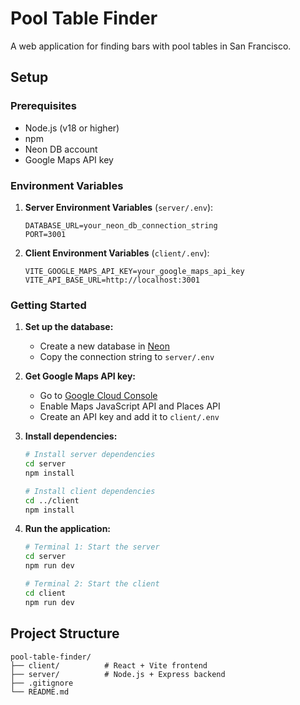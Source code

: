 # Pool Table Finder

A web application for finding bars with pool tables in San Francisco.

## Setup

### Prerequisites
- Node.js (v18 or higher)
- npm
- Neon DB account
- Google Maps API key

### Environment Variables

1. **Server Environment Variables** (`server/.env`):
   ```
   DATABASE_URL=your_neon_db_connection_string
   PORT=3001
   ```

2. **Client Environment Variables** (`client/.env`):
   ```
   VITE_GOOGLE_MAPS_API_KEY=your_google_maps_api_key
   VITE_API_BASE_URL=http://localhost:3001
   ```

### Getting Started

1. **Set up the database:**
   - Create a new database in [Neon](https://neon.tech)
   - Copy the connection string to `server/.env`

2. **Get Google Maps API key:**
   - Go to [Google Cloud Console](https://console.cloud.google.com)
   - Enable Maps JavaScript API and Places API
   - Create an API key and add it to `client/.env`

3. **Install dependencies:**
   ```bash
   # Install server dependencies
   cd server
   npm install
   
   # Install client dependencies
   cd ../client
   npm install
   ```

4. **Run the application:**
   ```bash
   # Terminal 1: Start the server
   cd server
   npm run dev
   
   # Terminal 2: Start the client
   cd client
   npm run dev
   ```

## Project Structure

```
pool-table-finder/
├── client/          # React + Vite frontend
├── server/          # Node.js + Express backend
├── .gitignore
└── README.md
```